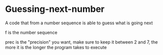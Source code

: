 # Guessing-next-number
A code that from a number sequence is able to guess what is going next

f is the number sequence

prec is the "precision" you want, make sure to keep it between 2 and 7, the more it is the longer the program takes to execute
